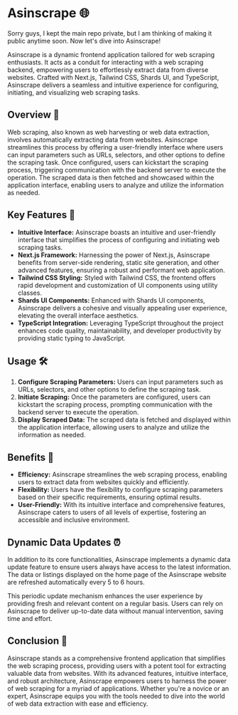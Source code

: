 # Asinscrape 🌐

Sorry guys, I kept the main repo private, but I am thinking of making it public anytime soon. Now let's dive into Asinscrape!

Asinscrape is a dynamic frontend application tailored for web scraping enthusiasts. It acts as a conduit for interacting with a web scraping backend, empowering users to effortlessly extract data from diverse websites. Crafted with Next.js, Tailwind CSS, Shards UI, and TypeScript, Asinscrape delivers a seamless and intuitive experience for configuring, initiating, and visualizing web scraping tasks.

## Overview 🚀
Web scraping, also known as web harvesting or web data extraction, involves automatically extracting data from websites. Asinscrape streamlines this process by offering a user-friendly interface where users can input parameters such as URLs, selectors, and other options to define the scraping task. Once configured, users can kickstart the scraping process, triggering communication with the backend server to execute the operation. The scraped data is then fetched and showcased within the application interface, enabling users to analyze and utilize the information as needed.

## Key Features 🔑
- **Intuitive Interface:** Asinscrape boasts an intuitive and user-friendly interface that simplifies the process of configuring and initiating web scraping tasks.
- **Next.js Framework:** Harnessing the power of Next.js, Asinscrape benefits from server-side rendering, static site generation, and other advanced features, ensuring a robust and performant web application.
- **Tailwind CSS Styling:** Styled with Tailwind CSS, the frontend offers rapid development and customization of UI components using utility classes.
- **Shards UI Components:** Enhanced with Shards UI components, Asinscrape delivers a cohesive and visually appealing user experience, elevating the overall interface aesthetics.
- **TypeScript Integration:** Leveraging TypeScript throughout the project enhances code quality, maintainability, and developer productivity by providing static typing to JavaScript.

## Usage 🛠️
1. **Configure Scraping Parameters:** Users can input parameters such as URLs, selectors, and other options to define the scraping task.
2. **Initiate Scraping:** Once the parameters are configured, users can kickstart the scraping process, prompting communication with the backend server to execute the operation.
3. **Display Scraped Data:** The scraped data is fetched and displayed within the application interface, allowing users to analyze and utilize the information as needed.

## Benefits 🌟
- **Efficiency:** Asinscrape streamlines the web scraping process, enabling users to extract data from websites quickly and efficiently.
- **Flexibility:** Users have the flexibility to configure scraping parameters based on their specific requirements, ensuring optimal results.
- **User-Friendly:** With its intuitive interface and comprehensive features, Asinscrape caters to users of all levels of expertise, fostering an accessible and inclusive environment.

## Dynamic Data Updates ⏰
In addition to its core functionalities, Asinscrape implements a dynamic data update feature to ensure users always have access to the latest information. The data or listings displayed on the home page of the Asinscrape website are refreshed automatically every 5 to 6 hours.

This periodic update mechanism enhances the user experience by providing fresh and relevant content on a regular basis. Users can rely on Asinscrape to deliver up-to-date data without manual intervention, saving time and effort.

## Conclusion 🎉
Asinscrape stands as a comprehensive frontend application that simplifies the web scraping process, providing users with a potent tool for extracting valuable data from websites. With its advanced features, intuitive interface, and robust architecture, Asinscrape empowers users to harness the power of web scraping for a myriad of applications. Whether you're a novice or an expert, Asinscrape equips you with the tools needed to dive into the world of web data extraction with ease and efficiency.
